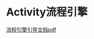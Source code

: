 # Activity流程引擎

[流程引擎引导文档pdf](https://github.com/DailyC/TechnicalDocumentation/blob/master/java/activity/activiti.pdf)
